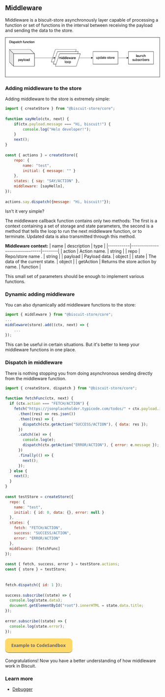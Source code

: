 ## Middleware
Middleware is a biscuit-store asynchronously layer capable of processing a function or set of functions in the interval between receiving the payload and sending the data to the store.

![N|Solid](../../docs/assets/middleware.png)

### Adding middleware to the store
Adding middleware to the store is extremely simple:
```javascript
import { createStore } from "@biscuit-store/core";

function sayHelo(ctx, next) {
    if(ctx.payload.message === "Hi, biscuit!") {
        console.log("Helo developer!");
    }
    next();
}

const { actions } = createStore({
    repo: {
        name: "test",
        initial: { message: "" }
    },
    states: { say: "SAY/ACTION" }, 
    middleware: [sayHello],
});

actions.say.dispatch({message: "Hi, biscuit!"});
```
Isn't it very simple?

The middleware callback function contains only two methods: The first is a context containing a set of storage and state parameters, the second is a method that tells the loop to run the next middleware function, or to terminate. Updated data is also transmitted through this method.

**Middleware context:**
| name      | description                    | type   |
|-----------|--------------------------------|--------|
| action    | Action name.                   | string |
| repo      | Repo/store name .              | string |
| payload   | Payload data.                  | object |
| state     | The data of the current state. | object |
| getAction | Returns the store action by name. | function |

This small set of parameters should be enough to implement various functions.

### Dynamic adding middleware
You can also dynamically add middleware functions to the store:
```javascript
import { middleware } from "@biscuit-store/core";
...
middleware(store).add((ctx, next) => {
    ...
});
```
This can be useful in certain situations. But it's better to keep your middleware functions in one place.

### Dispatch in middleware
There is nothing stopping you from doing asynchronous sending directly from the middleware function.
```javascript
import { createStore, dispatch } from "@biscuit-store/core";

function fetchFunc(ctx, next) {
  if (ctx.action === "FETCH/ACTION") {
    fetch("https://jsonplaceholder.typicode.com/todos/" + ctx.payload.id)
      .then((res) => res.json())
      .then((res) => {
        dispatch(ctx.getAction("SUCCESS/ACTION"), { data: res });
      })
      .catch((e) => {
        console.log(e);
        dispatch(ctx.getAction("ERROR/ACTION"), { error: e.message });
      })
      .finally(() => {
        next();
      });
  } else {
    next();
  }
}

const testStore = createStore({
  repo: {
    name: "test",
    initial: { id: 0, data: {}, error: null }
  },
  states: {
    fetch: "FETCH/ACTION",
    success: "SUCCESS/ACTION",
    error: "ERROR/ACTION"
  },
  middleware: [fetchFunc]
});

const { fetch, success, error } = testStore.actions;
const { store } = testStore;


fetch.dispatch({ id: 1 });

success.subscribe((state) => {
  console.log(state.data);
  document.getElementById("root").innerHTML = state.data.title;
});

error.subscribe((state) => {
  console.log(state.error);
});

```
[![N|Solid](../assets/exemple-button.png)](https://codesandbox.io/s/recursing-bird-vdbv2?file=/src/store/counter/service.js)

Congratulations! Now you have a better understanding of how middleware work in Biscuit.

### Learn more
 - [Debugger](./DEBUGGER.md)